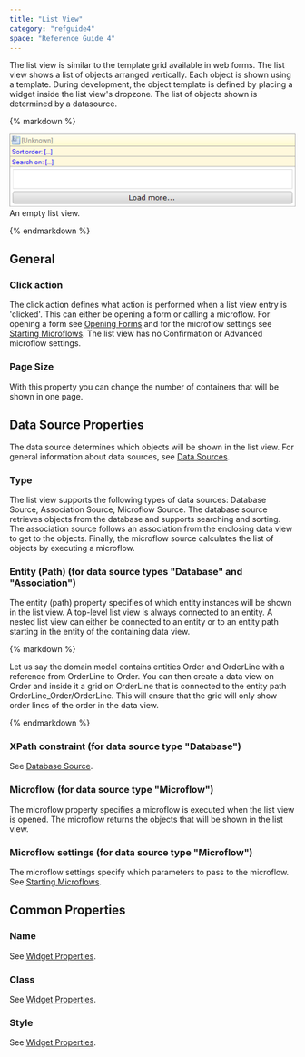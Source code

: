 ```yaml
---
title: "List View"
category: "refguide4"
space: "Reference Guide 4"
---
```

The list view is similar to the template grid available in web forms. The list view shows a list of objects arranged vertically. Each object is shown using a template. During development, the object template is defined by placing a widget inside the list view's dropzone. The list of objects shown is determined by a datasource.

<div class="alert alert-info">{% markdown %}

![](attachments/4194325/4325382.png)
An empty list view.

{% endmarkdown %}</div>

## General

### Click action

The click action defines what action is performed when a list view entry is 'clicked'. This can either be opening a form or calling a microflow. For opening a form see [Opening Forms](Opening+Forms) and for the microflow settings see [Starting Microflows](Starting+Microflows). The list view has no Confirmation or Advanced microflow settings.

### Page Size

With this property you can change the number of containers that will be shown in one page.

## Data Source Properties

The data source determines which objects will be shown in the list view. For general information about data sources, see [Data Sources](Data+Sources).

### Type

The list view supports the following types of data sources: Database Source, Association Source, Microflow Source. The database source retrieves objects from the database and supports searching and sorting. The association source follows an association from the enclosing data view to get to the objects. Finally, the microflow source calculates the list of objects by executing a microflow.

### Entity (Path) (for data source types "Database" and "Association")

The entity (path) property specifies of which entity instances will be shown in the list view. A top-level list view is always connected to an entity. A nested list view can either be connected to an entity or to an entity path starting in the entity of the containing data view.

<div class="alert alert-info">{% markdown %}

Let us say the domain model contains entities Order and OrderLine with a reference from OrderLine to Order. You can then create a data view on Order and inside it a grid on OrderLine that is connected to the entity path OrderLine_Order/OrderLine. This will ensure that the grid will only show order lines of the order in the data view.

{% endmarkdown %}</div>

### XPath constraint (for data source type "Database")

See [Database Source](Database+Source).

### Microflow (for data source type "Microflow")

The microflow property specifies a microflow is executed when the list view is opened. The microflow returns the objects that will be shown in the list view.

### Microflow settings (for data source type "Microflow")

The microflow settings specify which parameters to pass to the microflow. See [Starting Microflows](Starting+Microflows).

## Common Properties

### Name

See [Widget Properties](Widget+Properties).

### Class

See [Widget Properties](Widget+Properties).

### Style

See [Widget Properties](Widget+Properties).